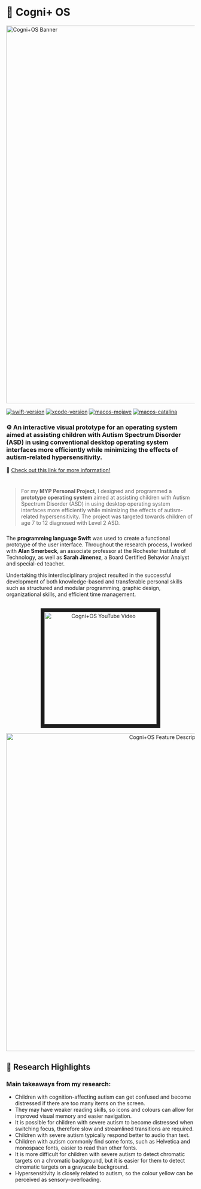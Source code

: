# 🧩 Cogni+ OS 
<img src="https://user-images.githubusercontent.com/45187177/214185517-1003207e-0511-49bb-a7a9-7b66960139eb.png" alt="Cogni+OS Banner" width="1010"/>

[![swift-version](https://img.shields.io/badge/Swift-5.3-orange.svg)](https://github.com/apple/swift)
[![xcode-version](https://img.shields.io/badge/XCode-11.3-blue)](https://developer.apple.com/xcode/)
[![macos-mojave](https://img.shields.io/badge/MacOS-Mojave-brightgreen.svg)](https://www.apple.com/lae/macos/mojave)
[![macos-catalina](https://img.shields.io/badge/MacOS-Catalina-brightgreen.svg)](https://www.apple.com/macos/catalina-preview)

### ⚙️ An interactive visual prototype for an operating system aimed at assisting children with Autism Spectrum Disorder (ASD) in using conventional desktop operating system interfaces more efficiently while minimizing the effects of autism-related hypersensitivity. 

🔗 <a href="https://sites.google.com/view/cognios">Check out this link for more information!</a>
# 

> For my **MYP Personal Project**, I designed and programmed a **prototype operating system** aimed at assisting children with Autism Spectrum Disorder (ASD) in using desktop operating system interfaces more efficiently while minimizing the effects of autism-related hypersensitivity. The project was targeted towards children of age 7 to 12 diagnosed with Level 2 ASD.
#####
The **programming language Swift** was used to create a functional prototype of the user interface. Throughout the research process, I worked with **Alan Smerbeck**, an associate professor at the Rochester Institute of Technology, as well as **Sarah Jimenez**, a Board Certified Behavior Analyst and special-ed teacher. 

Undertaking this interdisciplinary project resulted in the successful development of both knowledge-based and transferable personal skills such as structured and modular programming, graphic design, organizational skills, and efficient time management.

## 

<p align="center">
  <a href="https://youtu.be/bn2LEUgXxXM" target="_blank"><img src="https://user-images.githubusercontent.com/45187177/214192540-9b5b0fba-c01c-43f1-8e40-80ff57d8c5ae.png" alt="Cogni+OS YouTube Video" width="300" border="10" /></a>
</p>


<p align="center">
<img src="https://user-images.githubusercontent.com/45187177/214193015-52c354f4-f078-4fd8-8db0-c9cf6296fafd.png" alt="Cogni+OS Feature Descriptions" width="850"/>
</p>

## 📝 Research Highlights
### Main takeaways from my research:

- Children with cognition-affecting autism can get confused and become distressed if there are too many items on the screen.
- They may have weaker reading skills, so icons and colours can allow for improved visual memory and easier navigation.
- It is possible for children with severe autism to become distressed when switching focus, therefore slow and streamlined transitions are required.
- Children with severe autism typically respond better to audio than text.
- Children with autism commonly find some fonts, such as Helvetica and monospace fonts, easier to read than other fonts.
- It is more difficult for children with severe autism to detect chromatic targets on a chromatic background, but it is easier for them to detect chromatic targets on a grayscale background.
- Hypersensitivity is closely related to autism, so the colour yellow can be perceived as sensory-overloading.
